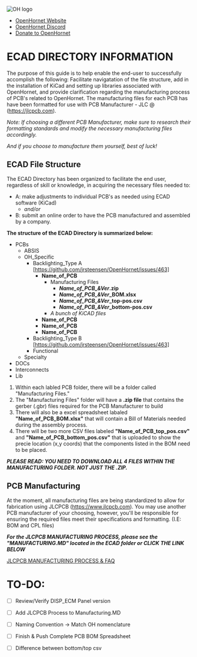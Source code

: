 ![OH logo](https://github.com/jrsteensen/OpenHornet/blob/master/images/Logo/open_hornet_horizontal_final.png)
* [OpenHornet Website](https://www.openhornet.com)
* [OpenHornet Discord](https://discord.gg/G5PA5ju)
* [Donate to OpenHornet](https://www.openhornet.com/campaigns/donate/)


# **ECAD DIRECTORY INFORMATION**

The purpose of this guide is to help enable the end-user to successfully accomplish the following:  Facilitate navigatation of the file structure, add in the installation of KiCad and setting up libraries associated with OpenHornet, and provide clarification regarding the manufacturing process of PCB's related to OpenHornet.  The manufacturing files for each PCB has have been formatted for use with PCB Manufacturer - JLC @ (https://jlcpcb.com). 

 _Note:  If choosing a different PCB Manufacturer, make sure to research their formatting standards and modify the necessary manufacturing files accordingly._

 _And if you choose to manufacture them yourself, best of luck!_


## **ECAD File Structure**

The ECAD Directory has been organized to facilitate the end user, regardless of skill or knowledge, in acquiring the necessary files needed to: 
* A: make adjustments to individual PCB's as needed using ECAD software (KiCad)
     * _and/or_
* B: submit an online order to have the PCB manufactured and assembled by a company.

**The structure of the ECAD Directory is summarized below:**
*   PCBs
     * ABSIS
     * OH_Specific
        * Backlighting_Type A [https://github.com/jrsteensen/OpenHornet/issues/463]
			* **Name_of_PCB**
			   * Manufacturing Files
			      * ***Name_of_PCB_&Ver*.zip**
			      * ***Name_of_PCB_&Ver*_BOM.xlsx**
				  * ***Name_of_PCB_&Ver*_top-pos.csv**
				  * ***Name_of_PCB_&Ver*_bottom-pos.csv**
			   * *A bunch of KiCAD files*
			* **Name_of_PCB**
			* **Name_of_PCB**
			* **Name_of_PCB**
	    * Backlighting_Type B [https://github.com/jrsteensen/OpenHornet/issues/463]
	    * Functional
     * Specialty
*  DOCs
*  Interconnects
*  Lib

1.  Within each labled PCB folder, there will be a folder called "Manufacturing Files." 
2. The "Manufacturing Files" folder will have a **.zip file** that contains the gerber (.gbr) files required for the PCB Manufacturer to build
3. There will also be a excel spreadsheet labaled **"Name_of_PCB_BOM.xlsx"** that will contain a Bill of Materials needed during the assembly process.
4. There will be two more CSV files labeled **"Name_of_PCB_top_pos.csv"** and **"Name_of_PCB_bottom_pos.csv"** that is uploaded to show the precie location (x,y coords) that the components listed in the BOM need to be placed.

***PLEASE READ:  YOU NEED TO DOWNLOAD ALL 4 FILES WITHIN THE MANUFACTURING FOLDER.  NOT JUST THE .ZIP.***


## **PCB Manufacturing**

At the moment, all manufacturing files are being standardized to allow for fabrication using JLCPCB (https://www.jlcpcb.com).  You may use another PCB manufacturer of your choosing, however, you'll be
responsible for ensuring the required files meet their specifications and formatting.  (I.E:  BOM and CPL files)

***For the JLCPCB MANUFACTURING PROCESS, please see the "MANUFACTURING.MD" located in the ECAD folder or CLICK THE LINK BELOW***

  [JLCPCB MANUFACTURING PROCESS & FAQ](MANUFACTURING.MD)

# TO-DO:

- [ ] Review/Verify DISP_ECM Panel version
- [ ] Add JLCPCB Process to Manufacturing.MD
- [ ] Naming Convention -> Match OH nomenclature
- [ ] Finish & Push Complete PCB BOM Spreadsheet
- [ ] Difference between bottom/top csv

